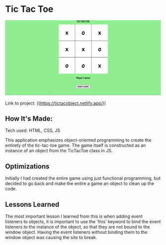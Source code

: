 # Tic Tac Toe

![Thumbnail](css/assets/thumbnail.png)

Link to project: ((https://tictacobject.netlify.app/))


## How It's Made:
Tech used: HTML, CSS, JS

This application emphasizes object-oriented programming to create the entirety of the tic-tac-toe game. The game itself is constructed as an instance of an object from the TicTacToe class in JS. 

## Optimizations

Initially I had created the entire game using just functional programming, but decided to go back and make the entire a game an object to clean up the code.

## Lessons Learned

The most important lesson I learned from this is when adding event listeners to objects, it is important to use the 'this' keyword to bind the event listeners to the instance of the object, so that they are not bound to the window object. Having the event listeners without binding them to the window object was causing the site to break. 

